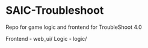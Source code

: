 # SAIC-Troubleshoot

Repo for game logic and frontend for TroubleShoot 4.0

Frontend - web_ui/
Logic - logic/
